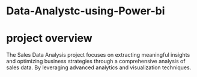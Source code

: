 # Data-Analystc-using-Power-bi

# project overview
The Sales Data Analysis project focuses on extracting meaningful insights and optimizing business strategies through a comprehensive analysis of sales data. By leveraging advanced analytics and visualization techniques.


